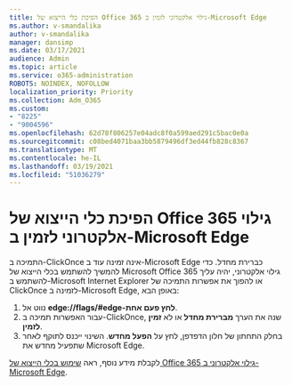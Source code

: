 ```yaml
---
title: הפיכת כלי הייצוא של Office 365 גילוי אלקטרוני לזמין ב-Microsoft Edge
ms.author: v-smandalika
author: v-smandalika
manager: dansimp
ms.date: 03/17/2021
audience: Admin
ms.topic: article
ms.service: o365-administration
ROBOTS: NOINDEX, NOFOLLOW
localization_priority: Priority
ms.collection: Adm_O365
ms.custom:
- "8225"
- "9004596"
ms.openlocfilehash: 62d78f806257e04adc8f0a599aed291c5bac0e0a
ms.sourcegitcommit: c08bed4071baa3bb5879496df3ed44fb828c8367
ms.translationtype: MT
ms.contentlocale: he-IL
ms.lasthandoff: 03/19/2021
ms.locfileid: "51036279"
---
```

# <a name="enable-the-office-365-ediscovery-export-tool-in-microsoft-edge"></a>הפיכת כלי הייצוא של Office 365 גילוי אלקטרוני לזמין ב-Microsoft Edge

התמיכה ב-ClickOnce אינה זמינה עוד ב-Microsoft Edge כברירת מחדל. כדי להמשיך להשתמש בכלי הייצוא של Microsoft Office 365 גילוי אלקטרוני, יהיה עליך להשתמש ב-Microsoft Internet Explorer או להפוך את אפשרות התמיכה של ClickOnce לזמינה ב-Microsoft Edge, באופן הבא:

1. נווט אל **edge://flags/#edge-לחץ פעם אחת**.
2. עבור האפשרות תמיכה ב-ClickOnce, שנה את הערך **מברירת מחדל** או לא **זמין** **לזמין**.
3. בחלק התחתון של חלון הדפדפן, לחץ על **הפעל מחדש**. השינוי ייכנס לתוקף לאחר שתפעיל מחדש את Microsoft Edge.

לקבלת מידע נוסף, ראה [שימוש בכלי הייצוא של Office 365 גילוי אלקטרוני ב-Microsoft Edge](https://docs.microsoft.com/microsoft-365/compliance/configure-edge-to-export-search-results).


